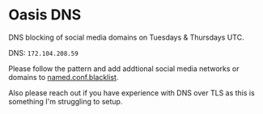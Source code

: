 # Oasis DNS

DNS blocking of social media domains on Tuesdays & Thursdays UTC.

DNS: `172.104.208.59`

Please follow the pattern and add addtional social media networks or domains to [named.conf.blacklist](https://github.com/gregology/oasis_dns/blob/master/named.conf.blacklist).

Also please reach out if you have experience with DNS over TLS as this is something I'm struggling to setup.
